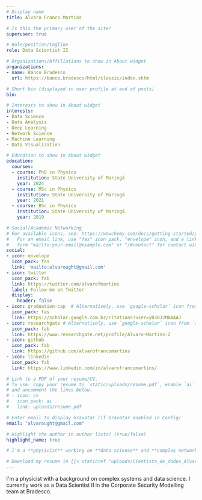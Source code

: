 ```yaml
---
# Display name
title: Alvaro Franco Martins

# Is this the primary user of the site?
superuser: true

# Role/position/tagline
role: Data Scientist II

# Organizations/Affiliations to show in About widget
organizations:
- name: Banco Bradesco
  url: https://banco.bradesco/html/classic/index.shtm

# Short bio (displayed in user profile at end of posts)
bio: 

# Interests to show in About widget
interests:
- Data Science
- Data Analysis
- Deep Learning
- Network Science
- Machine Learning
- Data Visualization

# Education to show in About widget
education:
  courses:
  - course: PhD in Physics 
    institution: State University of Maringá
    year: 2024
  - course: MSc in Physics
    institution: State University of Maringá
    year: 2021
  - course: BSc in Physics
    institution: State University of Maringá
    year: 2019

# Social/Academic Networking
# For available icons, see: https://wowchemy.com/docs/getting-started/page-builder/#icons
#   For an email link, use "fas" icon pack, "envelope" icon, and a link in the
#   form "mailto:your-email@example.com" or "/#contact" for contact widget.
social:
- icon: envelope
  icon_pack: fas
  link: 'mailto:alvarought@gmail.com'
- icon: twitter
  icon_pack: fab
  link: https://twitter.com/alvarofmartins
  label: Follow me on Twitter
  display:
    header: false
- icon: graduation-cap  # Alternatively, use `google-scholar` icon from `ai` icon pack
  icon_pack: fas
  link: https://scholar.google.com.br/citations?user=yB30J2MAAAAJ
- icon: researchgate # Alternatively, use `google-scholar` icon from `ai` icon pack
  icon_pack: fab
  link: https://www.researchgate.net/profile/Alvaro-Martins-2
- icon: github
  icon_pack: fab
  link: https://github.com/alvarofrancomartins
- icon: linkedin
  icon_pack: fab
  link: https://www.linkedin.com/in/alvarofrancomartins/

# Link to a PDF of your resume/CV.
# To use: copy your resume to `static/uploads/resume.pdf`, enable `ai` icons in `params.toml`, 
# and uncomment the lines below.
# - icon: cv
#   icon_pack: ai
#   link: uploads/resume.pdf

# Enter email to display Gravatar (if Gravatar enabled in Config)
email: "alvarought@gmail.com"

# Highlight the author in author lists? (true/false)
highlight_name: true

# I'm a **physicist** working on **data science** and **complex networks**.

# Download my resume in {{< staticref "uploads/Cientista_de_dados_Alvaro_Franco_Martins.pdf" "newtab" >}}Portuguese{{< /staticref >}} / {{< staticref "uploads/Data_Scientist_Alvaro_Franco_Martins.pdf" "newtab" >}}English{{< /staticref >}}.
---
```


I'm a physicist with a background on complex systems and data science. I currently work as a Data Scientist II in the Corporate Security Modelling team at Bradesco.
